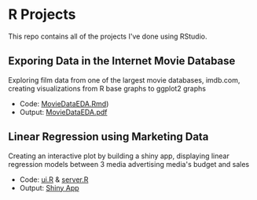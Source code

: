 # R Projects
This repo contains all of the projects I've done using RStudio.

## Exporing Data in the Internet Movie Database
Exploring film data from one of the largest movie databases, imdb.com, creating visualizations from R base graphs to ggplot2 graphs
- Code: [MovieDataEDA.Rmd](https://github.com/jriggs3420/RProjects/blob/main/MovieDataEDA/MovieDataEDA.Rmd))
- Output: [MovieDataEDA.pdf](https://github.com/jriggs3420/RProjects/blob/main/MovieDataEDA/MovieDataEDA.pdf)

## Linear Regression using Marketing Data
Creating an interactive plot by building a shiny app, displaying linear regression models between 3 media advertising media's budget and sales
- Code: [ui.R](https://github.com/jriggs3420/RProjects/blob/main/ShinyApp_Regression/ui.R) & [server.R](https://github.com/jriggs3420/RProjects/blob/main/ShinyApp_Regression/server.R)
- Output: [Shiny App](https://jriggs3420.shinyapps.io/r_projects/)
